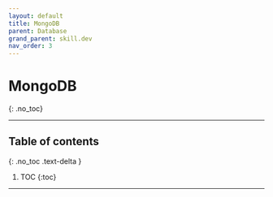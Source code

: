 ```yaml
---
layout: default
title: MongoDB
parent: Database
grand_parent: skill.dev
nav_order: 3
---
```


# MongoDB
{: .no_toc}

---

## Table of contents
{: .no_toc .text-delta }

1. TOC
{:toc}

---
